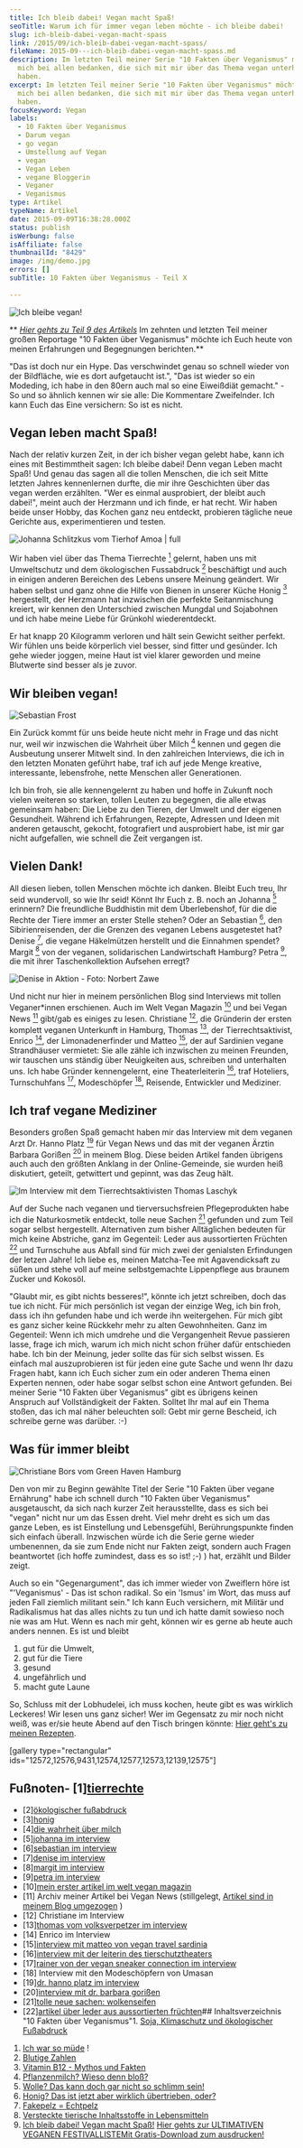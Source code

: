 ```yaml
---
title: Ich bleib dabei! Vegan macht Spaß!
seoTitle: Warum ich für immer vegan leben möchte - ich bleibe dabei!
slug: ich-bleib-dabei-vegan-macht-spass
link: /2015/09/ich-bleib-dabei-vegan-macht-spass/
fileName: 2015-09---ich-bleib-dabei-vegan-macht-spass.md
description: Im letzten Teil meiner Serie "10 Fakten über Veganismus" möchte ich
  mich bei allen bedanken, die sich mit mir über das Thema vegan unterhalten
  haben.
excerpt: Im letzten Teil meiner Serie "10 Fakten über Veganismus" möchte ich
  mich bei allen bedanken, die sich mit mir über das Thema vegan unterhalten
  haben.
focusKeyword: Vegan
labels:
  - 10 Fakten über Veganismus
  - Darum vegan
  - go vegan
  - Umstellung auf Vegan
  - vegan
  - Vegan Leben
  - vegane Bloggerin
  - Veganer
  - Veganismus
type: Artikel
typeName: Artikel
date: 2015-09-09T16:38:28.000Z
status: publish
isWerbung: false
isAffiliate: false
thumbnailId: "8429"
image: /img/demo.jpg
errors: []
subTitle: 10 Fakten über Veganismus - Teil X
  
---
```


![Ich bleibe vegan!](http://cardamonchai.com/wp-content/uploads/2015/09/14783170858_21a50b64ff_z.jpg "Ich bleibe vegan!")

**
[_Hier gehts zu Teil 9 des Artikels_](/2014/12/versteckte-tierische-inhaltsstoffe-in-lebensmitteln/)
Im zehnten und letzten Teil meiner großen Reportage "10 Fakten über Veganismus"
möchte ich Euch heute von meinen Erfahrungen und Begegnungen berichten.**

"Das ist doch nur ein Hype. Das verschwindet genau so schnell wieder von der
Bildfläche, wie es dort aufgetaucht ist.", "Das ist wieder so ein Modeding, ich
habe in den 80ern auch mal so eine Eiweißdiät gemacht." - So und so ähnlich
kennen wir sie alle: Die Kommentare Zweifelnder. Ich kann Euch das Eine
versichern: So ist es nicht.

## Vegan leben macht Spaß!

Nach der relativ kurzen Zeit, in der ich bisher vegan gelebt habe, kann ich
eines mit Bestimmtheit sagen: Ich bleibe dabei! Denn vegan Leben macht Spaß! Und
genau das sagen all die tollen Menschen, die ich seit Mitte letzten Jahres
kennenlernen durfte, die mir ihre Geschichten über das vegan werden erzählten.
"Wer es einmal ausprobiert, der bleibt auch dabei!", meint auch der Herzmann und
ich finde, er hat recht. Wir haben beide unser Hobby, das Kochen ganz neu
entdeckt, probieren tägliche neue Gerichte aus, experimentieren und testen.

![Johanna Schlitzkus vom Tierhof Amoa | full](http://cardamonchai.com/wp-content/uploads/2014/08/johanna.jpg "Johanna Schlitzkus vom Tierhof Amoa")

Wir haben viel über das Thema Tierrechte [<sup>1</sup>](#1) gelernt, haben uns
mit Umweltschutz und dem ökologischen Fussabdruck [<sup>2</sup>](#2) beschäftigt
und auch in einigen anderen Bereichen des Lebens unsere Meinung geändert. Wir
haben selbst und ganz ohne die Hilfe von Bienen in unserer Küche Honig
[<sup>3</sup>](#3) hergestellt, der Herzmann hat inzwischen die perfekte
Seitanmischung kreiert, wir kennen den Unterschied zwischen Mungdal und
Sojabohnen und ich habe meine Liebe für Grünkohl wiederentdeckt.

Er hat knapp 20 Kilogramm verloren und hält sein Gewicht seither perfekt. Wir
fühlen uns beide körperlich viel besser, sind fitter und gesünder. Ich gehe
wieder joggen, meine Haut ist viel klarer geworden und meine Blutwerte sind
besser als je zuvor.

## Wir bleiben vegan!

![Sebastian Frost](http://cardamonchai.com/wp-content/uploads/2015/01/unbenannt-23-640x480.jpg "Sebastian Frost")

Ein Zurück kommt für uns beide heute nicht mehr in Frage und das nicht nur, weil
wir inzwischen die Wahrheit über Milch [<sup>4</sup>](#4) kennen und gegen die
Ausbeutung unserer Mitwelt sind. In den zahlreichen Interviews, die ich in den
letzten Monaten geführt habe, traf ich auf jede Menge kreative, interessante,
lebensfrohe, nette Menschen aller Generationen.

Ich bin froh, sie alle kennengelernt zu haben und hoffe in Zukunft noch vielen
weiteren so starken, tollen Leuten zu begegnen, die alle etwas gemeinsam haben:
Die Liebe zu den Tieren, der Umwelt und der eigenen Gesundheit. Während ich
Erfahrungen, Rezepte, Adressen und Ideen mit anderen getauscht, gekocht,
fotografiert und ausprobiert habe, ist mir gar nicht aufgefallen, wie schnell
die Zeit vergangen ist.

## Vielen Dank!

All diesen lieben, tollen Menschen möchte ich danken. Bleibt Euch treu, Ihr seid
wundervoll, so wie Ihr seid! Könnt Ihr Euch z. B. noch an Johanna
[<sup>5</sup>](#5) erinnern? Die freundliche Buddhistin mit dem Überlebenshof,
für die die Rechte der Tiere immer an erster Stelle stehen? Oder an Sebastian
[<sup>6</sup>](#6), den Sibirienreisenden, der die Grenzen des veganen Lebens
ausgetestet hat? Denise [<sup>7</sup>](#7), die vegane Häkelmützen herstellt und
die Einnahmen spendet? Margit [<sup>8</sup>](#8) von der veganen, solidarischen
Landwirtschaft Hamburg? Petra [<sup>9</sup>](#9), die mit ihrer
Taschenkollektion Aufsehen erregt?

![Denise in Aktion - Foto: Norbert Zawe](http://cardamonchai.com/wp-content/uploads/2015/04/Denise-action-640x960.jpg "Denise in Aktion - Foto: Norbert Zawe")

Und nicht nur hier in meinem persönlichen Blog sind Interviews mit tollen
Veganer\*innen erschienen. Auch im Welt Vegan Magazin [<sup>10</sup>](#10) und
bei Vegan News [<sup>11</sup>](#11) gibt/gab es einiges zu lesen. Christiane
[<sup>12</sup>](#12), die Gründerin der ersten komplett veganen Unterkunft in
Hamburg, Thomas [<sup>13</sup>](#13), der Tierrechtsaktivist, Enrico
[<sup>14</sup>](#14), der Limonadenerfinder und Matteo [<sup>15</sup>](#15), der
auf Sardinien vegane Strandhäuser vermietet: Sie alle zähle ich inzwischen zu
meinen Freunden, wir tauschen uns ständig über Neuigkeiten aus, schreiben und
unterhalten uns. Ich habe Gründer kennengelernt, eine Theaterleiterin
[<sup>16</sup>](#16), traf Hoteliers, Turnschuhfans [<sup>17</sup>](#17),
Modeschöpfer [<sup>18</sup>](#18), Reisende, Entwickler und Mediziner.

## Ich traf vegane Mediziner

Besonders großen Spaß gemacht haben mir das Interview mit dem veganen Arzt Dr.
Hanno Platz [<sup>19</sup>](#19) für Vegan News und das mit der veganen Ärztin
Barbara Gorißen [<sup>20</sup>](#20) in meinem Blog. Diese beiden Artikel fanden
übrigens auch auch den größten Anklang in der Online-Gemeinde, sie wurden heiß
diskutiert, geteilt, getwittert und gepinnt, was das Zeug hält.

![Im Interview mit dem Tierrechtsaktivisten Thomas Laschyk](http://cardamonchai.com/wp-content/uploads/2015/09/14962182673_1ce3fc866e_z.jpg "Im Interview mit dem Tierrechtsaktivisten Thomas Laschyk")

Auf der Suche nach veganen und tierversuchsfreien Pflegeprodukten habe ich die
Naturkosmetik entdeckt, tolle neue Sachen [<sup>21</sup>](#21) gefunden und zum
Teil sogar selbst hergestellt. Alternativen zum bisher Alltäglichen bedeuten für
mich keine Abstriche, ganz im Gegenteil: Leder aus aussortierten Früchten
[<sup>22</sup>](#22) und Turnschuhe aus Abfall sind für mich zwei der genialsten
Erfindungen der letzen Jahre! Ich liebe es, meinen Matcha-Tee mit Agavendicksaft
zu süßen und stehe voll auf meine selbstgemachte Lippenpflege aus braunem Zucker
und Kokosöl.

"Glaubt mir, es gibt nichts besseres!", könnte ich jetzt schreiben, doch das tue
ich nicht. Für mich persönlich ist vegan der einzige Weg, ich bin froh, dass ich
ihn gefunden habe und ich werde ihn weitergehen. Für mich gibt es ganz sicher
keine Rückkehr mehr zu alten Gewohnheiten. Ganz im Gegenteil: Wenn ich mich
umdrehe und die Vergangenheit Revue passieren lasse, frage ich mich, warum ich
mich nicht schon früher dafür entschieden habe. Ich bin der Meinung, jeder
sollte das für sich selbst wissen. Es einfach mal auszuprobieren ist für jeden
eine gute Sache und wenn Ihr dazu Fragen habt, kann ich Euch sicher zum ein oder
anderen Thema einen Experten nennen, oder habe sogar selbst schon eine Antwort
gefunden. Bei meiner Serie "10 Fakten über Veganismus" gibt es übrigens keinen
Anspruch auf Vollständigkeit der Fakten. Solltet Ihr mal auf ein Thema stoßen,
das ich mal näher beleuchten soll: Gebt mir gerne Bescheid, ich schreibe gerne
was darüber. :-)

## Was für immer bleibt

![Christiane Bors vom Green Haven Hamburg](http://cardamonchai.com/wp-content/uploads/2015/09/Christiane-Bors-640x461.jpg "Christiane Bors vom Green Haven Hamburg")

Den von mir zu Beginn gewählte Titel der Serie "10 Fakten über vegane Ernährung"
habe ich schnell durch "10 Fakten über Veganismus" ausgetauscht, da sich nach
kurzer Zeit herausstellte, dass es sich bei "vegan" nicht nur um das Essen
dreht. Viel mehr dreht es sich um das ganze Leben, es ist Einstellung und
Lebensgefühl, Berührungspunkte finden sich einfach überall. Inzwischen würde ich
die Serie gerne wieder umbenennen, da sie zum Ende nicht nur Fakten zeigt,
sondern auch Fragen beantwortet (ich hoffe zumindest, dass es so ist! ;-) ) hat,
erzählt und Bilder zeigt.

Auch so ein "Gegenargument", das ich immer wieder von Zweiflern höre ist
"'Veganismus' - Das ist schon radikal. So ein 'Ismus' im Wort, das muss auf
jeden Fall ziemlich militant sein." Ich kann Euch versichern, mit Militär und
Radikalismus hat das alles nichts zu tun und ich hatte damit sowieso noch nie
was am Hut. Wenn es nach mir geht, können wir es gerne ab heute auch anders
nennen. Es ist und bleibt

1.  gut für die Umwelt,
1.  gut für die Tiere
1.  gesund
1.  ungefährlich und
1.  macht gute Laune

So, Schluss mit der Lobhudelei, ich muss kochen, heute gibt es was wirklich
Leckeres! Wir lesen uns ganz sicher! Wer im Gegensatz zu mir noch nicht weiß,
was er/sie heute Abend auf den Tisch bringen könnte:
[Hier geht's zu meinen Rezepten](/category/vegan-2/rezepte/).

[gallery type="rectangular"
ids="12572,12576,9431,12574,12577,12573,12139,12575"]

## Fußnoten- [1][tierrechte](/2014/08/blutige-zahlen/)

- [2][ökologischer fußabdruck](/2014/07/soja-klimaschutz-oekologischer-fussabdruck/)
- [3][honig](/2014/10/honig-das-ist-jetzt-aber-wirklich-ubertrieben-oder/)
- [4][die wahrheit über milch](/2014/09/pflanzenmilch-wieso-denn-blos/)
- [5][johanna im interview](/2014/08/der-schutz-und-die-rechte-der-tiere-stehen-an-erster-stelle/)
- [6][sebastian im interview](/2015/01/ich-hatte-noch-nie-heimweh/)
- [7][denise im interview](/2015/04/vegane-haekelmuetzen-mit-statement/)
- [8][margit im interview](/2015/02/veganer-sind-unglaublich-kreativ/)
- [9][petra im interview](/2015/08/interview-mit-petra-mazur-von-ethice/)
- [10][mein erster artikel im welt vegan magazin](/2015/04/mein-erster-artikel-im-welt-vegan-magazin/)
- [11] Archiv meiner Artikel bei Vegan News (stillgelegt,
  [Artikel sind in meinem Blog umgezogen]() )
- [12] Christiane im Interview
- [13][thomas vom volksverpetzer im interview](/2014/10/thomas-laschyk-volksverpetzer/)
- [14] Enrico im Interview
- [15][interview mit matteo von vegan travel sardinia](/2015/04/vegane-strandhaeuser-auf-sardinien/)
- [16][interview mit der leiterin des tierschutztheaters](/2019/09/kathrin-eva-schmid-vom-tierschutztheater-im-interview/)
- [17][rainer von der vegan sneaker connection im interview](/2014/12/rainer-von-der-vegan-sneaker-connection-im-interview/)
- [18] Interview mit den Modeschöpfern von Umasan
- [19][dr. hanno platz im interview](/2019/06/veganer-arzt-interview-dr-hanno-platz/)
- [20][interview mit dr. barbara gorißen](/2015/07/die-vegane-aerztin-dr-barbara-gorissen-im-interview/)
- [21][tolle neue sachen: wolkenseifen](/2014/08/himmlische-dufte-ganz-ohne-plastik/)
- [22][artikel über leder aus aussortierten früchten](/2019/06/fruitleather-rotterdam/)##
  Inhaltsverzeichnis "10 Fakten über Veganismus"1.
  [Soja, Klimaschutz und ökologischer Fußabdruck](/2014/07/soja-klimaschutz-oekologischer-fussabdruck/)

1.  [Ich war so müde](/2014/08/ich-war-so-muede/) !
1.  [Blutige Zahlen](/2014/08/blutige-zahlen/)
1.  [Vitamin B12 - Mythos und Fakten](/2014/08/vitamin-b12-mythos-und-wahrheit/)
1.  [Pflanzenmilch? Wieso denn bloß?](/2014/09/pflanzenmilch-wieso-denn-blos/)
1.  [Wolle? Das kann doch gar nicht so schlimm sein!](/2014/10/wolle-das-kann-doch-gar-nicht-so-schlimm-sein/)
1.  [Honig? Das ist jetzt aber wirklich übertrieben, oder?](/2014/10/honig-das-ist-jetzt-aber-wirklich-ubertrieben-oder/)
1.  [Fakepelz = Echtpelz](/2014/11/fakepelz-echtpelz/)
1.  [Versteckte tierische Inhaltsstoffe in Lebensmitteln](/2014/12/versteckte-tierische-inhaltsstoffe-in-lebensmitteln/)
1.  [Ich bleib dabei! Vegan macht Spaß!](2015/09/ich-bleib-dabei-vegan-macht-spass)
    [Hier gehts zur ULTIMATIVEN VEGANEN FESTIVALLISTEMit Gratis-Download zum ausdrucken!](/2015/03/die-ultimative-vegane-festivalliste)

  